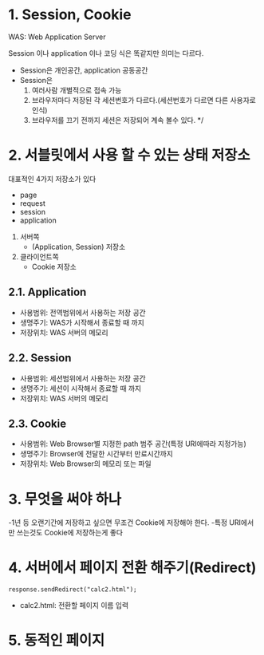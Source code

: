 # 1. Session, Cookie

WAS: Web Application Server

Session 이나 application 이나 코딩 식은 똑같지만 의미는 다르다.
   - Session은 개인공간, application 공동공간
   - Session은 
     1. 여러사람 개별적으로 접속 가능
     2. 브라우저마다 저장된 각 세션번호가 다르다.(세션번호가 다르면 다른 사용자로 인식)
     3. 브라우저를 끄기 전까지 세션은 저장되어 계속 볼수 있다. */

# 2. 서블릿에서 사용 할 수 있는 상태 저장소

대표적인 4가지 저장소가 있다
- page
- request
- session
- application

1. 서버쪽
   - (Application, Session) 저장소
2. 클라이언트쪽
   - Cookie 저장소   

## 2.1. Application

- 사용범위: 전역범위에서 사용하는 저장 공간
- 생명주기: WAS가 시작해서 종료할 때 까지
- 저장위치: WAS 서버의 메모리

## 2.2. Session

- 사용범위: 세션범위에서 사용하는 저장 공간
- 생명주기: 세션이 시작해서 종료할 때 까지
- 저장위치: WAS 서버의 메모리

## 2.3. Cookie

- 사용범위: Web Browser별 지정한 path 범주 공간(특정 URI에따라 지정가능)
- 생명주기: Browser에 전달한 시간부터 만료시간까지
- 저장위치: Web Browser의 메모리 또는 파일

# 3. 무엇을 써야 하나
-1년 등 오랜기간에 저장하고 싶으면 무조건 Cookie에 저장해야 한다.
-특정 URI에서만 쓰는것도 Cookie에 저장하는게 좋다


# 4. 서버에서 페이지 전환 해주기(Redirect)

`response.sendRedirect("calc2.html");`
- calc2.html: 전환할 페이지 이름 입력

# 5. 동적인 페이지 